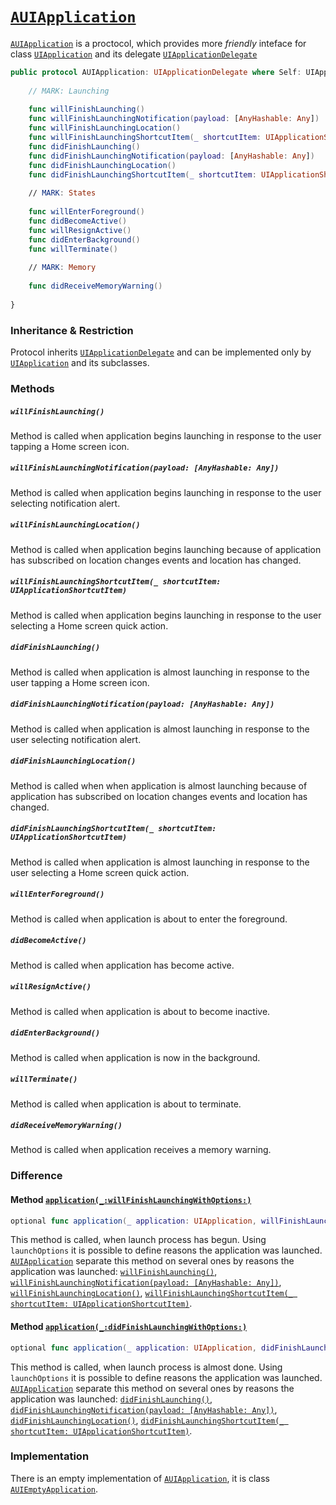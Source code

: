 # [`AUIApplication`](https://github.com/ihormyroniuk/AUIKit/blob/master/AUIKit/Application/AUIApplication.swift)

[`AUIApplication`](https://github.com/ihormyroniuk/AUIKit/blob/master/AUIKit/Application/AUIApplication.swift) is a proctocol, which provides more _friendly_ inteface for class [`UIApplication`](https://developer.apple.com/documentation/uikit/uiapplication) and its delegate [`UIApplicationDelegate`](https://developer.apple.com/documentation/uikit/uiapplicationdelegate)

```swift
public protocol AUIApplication: UIApplicationDelegate where Self: UIApplication {
  
    // MARK: Launching
  
    func willFinishLaunching()
    func willFinishLaunchingNotification(payload: [AnyHashable: Any])
    func willFinishLaunchingLocation()
    func willFinishLaunchingShortcutItem(_ shortcutItem: UIApplicationShortcutItem)
    func didFinishLaunching()
    func didFinishLaunchingNotification(payload: [AnyHashable: Any])
    func didFinishLaunchingLocation()
    func didFinishLaunchingShortcutItem(_ shortcutItem: UIApplicationShortcutItem)
  
    // MARK: States
  
    func willEnterForeground()
    func didBecomeActive()
    func willResignActive()
    func didEnterBackground()
    func willTerminate()
  
    // MARK: Memory
  
    func didReceiveMemoryWarning()
  
}
```

### Inheritance & Restriction

Protocol inherits [`UIApplicationDelegate`](https://developer.apple.com/documentation/uikit/uiapplicationdelegate) and can be implemented only by [`UIApplication`](https://developer.apple.com/documentation/uikit/uiapplication) and its subclasses. 

### Methods

##### `willFinishLaunching()`
Method is called when application begins launching in response to the user tapping a Home screen icon.

##### `willFinishLaunchingNotification(payload: [AnyHashable: Any])`
Method is called when application begins launching in response to the user selecting notification alert.

##### `willFinishLaunchingLocation()`
Method is called when application begins launching because of application has subscribed on location changes events and location has changed.

##### `willFinishLaunchingShortcutItem(_ shortcutItem: UIApplicationShortcutItem)`
Method is called when application begins launching in response to the user selecting a Home screen quick action.

##### `didFinishLaunching()`
Method is called when application is almost launching in response to the user tapping a Home screen icon.

##### `didFinishLaunchingNotification(payload: [AnyHashable: Any])`
Method is called when application is almost launching in response to the user selecting notification alert.

##### `didFinishLaunchingLocation()`
Method is called when when application is almost launching because of application has subscribed on location changes events and location has changed.

##### `didFinishLaunchingShortcutItem(_ shortcutItem: UIApplicationShortcutItem)`
Method is called when application is almost launching in response to the user selecting a Home screen quick action.

##### `willEnterForeground()`
Method is called when application is about to enter the foreground.

##### `didBecomeActive()`
Method is called when application has become active.

##### `willResignActive()`
Method is called when application is about to become inactive.

##### `didEnterBackground()`
Method is called when application is now in the background.

##### `willTerminate()`
Method is called when application is about to terminate.

##### `didReceiveMemoryWarning()`
Method is called when application receives a memory warning.

### Difference

#### Method [`application(_:willFinishLaunchingWithOptions:)`](https://developer.apple.com/documentation/uikit/uiapplicationdelegate/1623032-application)

```swift
optional func application(_ application: UIApplication, willFinishLaunchingWithOptions launchOptions: [UIApplication.LaunchOptionsKey: Any]? = nil) -> Bool
```

This method is called, when launch process has begun. Using `launchOptions` it is possible to define reasons the application was launched. [`AUIApplication`](https://github.com/ihormyroniuk/AUIKit/blob/master/AUIKit/Application/AUIApplication.swift) separate this method on several ones by reasons the application was launched:
[`willFinishLaunching()`](https://github.com/ihormyroniuk/AUIKit/tree/master/AUIKit/Application#willfinishlaunching),
[`willFinishLaunchingNotification(payload: [AnyHashable: Any])`](https://github.com/ihormyroniuk/AUIKit/tree/master/AUIKit/Application#willfinishlaunchingnotificationpayload-anyhashable-any), [`willFinishLaunchingLocation()`](https://github.com/ihormyroniuk/AUIKit/tree/master/AUIKit/Application#willfinishlaunchinglocation), [`willFinishLaunchingShortcutItem(_ shortcutItem: UIApplicationShortcutItem)`](https://github.com/ihormyroniuk/AUIKit/tree/master/AUIKit/Application#willfinishlaunchingshortcutitem_-shortcutitem-uiapplicationshortcutitem).

#### Method [`application(_:didFinishLaunchingWithOptions:)`](https://developer.apple.com/documentation/uikit/uiapplicationdelegate/1622921-application)

```swift
optional func application(_ application: UIApplication, didFinishLaunchingWithOptions launchOptions: [UIApplication.LaunchOptionsKey: Any]? = nil) -> Bool
```

This method is called, when launch process is almost done. Using `launchOptions` it is possible to define reasons the application was launched. [`AUIApplication`](https://github.com/ihormyroniuk/AUIKit/blob/master/AUIKit/Application/AUIApplication.swift) separate this method on several ones by reasons the application was launched:
[`didFinishLaunching()`](https://github.com/ihormyroniuk/AUIKit/tree/master/AUIKit/Application#didfinishlaunching),
[`didFinishLaunchingNotification(payload: [AnyHashable: Any])`](https://github.com/ihormyroniuk/AUIKit/tree/master/AUIKit/Application#didfinishlaunchingnotificationpayload-anyhashable-any), [`didFinishLaunchingLocation()`](https://github.com/ihormyroniuk/AUIKit/tree/master/AUIKit/Application#didfinishlaunchinglocation), [`didFinishLaunchingShortcutItem(_ shortcutItem: UIApplicationShortcutItem)`](https://github.com/ihormyroniuk/AUIKit/tree/master/AUIKit/Application#didfinishlaunchingshortcutitem_-shortcutitem-uiapplicationshortcutitem).

### Implementation

There is an empty implementation of [`AUIApplication`](https://github.com/ihormyroniuk/AUIKit/blob/master/AUIKit/Application/AUIApplication.swift), it is class [`AUIEmptyApplication`](https://github.com/ihormyroniuk/AUIKit/blob/master/AUIKit/Application/AUIEmptyApplication.swift).
